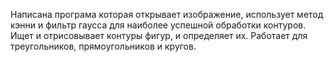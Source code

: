Написана програма которая открывает изображение, использует метод кэнни и фильтр гаусса для наиболее успешной обработки контуров. Ищет и отрисовывает контуры фигур, и определяет их. Работает для треугольников, прямоугольников и кругов.